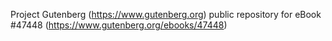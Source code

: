 Project Gutenberg (https://www.gutenberg.org) public repository for eBook #47448 (https://www.gutenberg.org/ebooks/47448)
